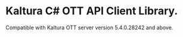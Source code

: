 # Kaltura C# OTT API Client Library.
Compatible with Kaltura OTT server version 5.4.0.28242 and above.
